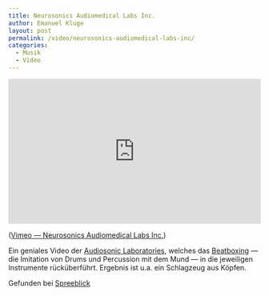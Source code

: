 ```yaml
---
title: Neurosonics Audiomedical Labs Inc.
author: Emanuel Kluge
layout: post
permalink: /video/neurosonics-audiomedical-labs-inc/
categories:
  - Musik
  - Video
---
```


<div style="position: relative; max-width: 660px; padding-top: 57.575758%; margin: 1em 0; overflow: hidden">
  <iframe src="https://player.vimeo.com/video/6223439?color=ffffff&amp;title=0&amp;byline=0&amp;portrait=0" width="660" height="380" frameborder="0" webkitallowfullscreen mozallowfullscreen allowfullscreen style="position: absolute; top: 0; right: 0; bottom: 0; left: 0; width: 100%; height: 100%"></iframe>
</div>

([Vimeo &mdash; Neurosonics Audiomedical Labs Inc.](http://vimeo.com/6223439))

Ein geniales Video der [Audiosonic Laboratories](http://www.neurosonicsaudiomedical.com/), welches das [Beatboxing](http://de.wikipedia.org/wiki/Beatboxing) &mdash; die Imitation von Drums und Percussion mit dem Mund &mdash; in die jeweiligen Instrumente rücküberführt. Ergebnis ist u.a. ein Schlagzeug aus Köpfen.

Gefunden bei [Spreeblick](http://www.spreeblick.com/2009/08/26/neurosonics-audiomedical-labs-inc/)

